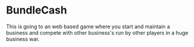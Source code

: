 BundleCash
==========
This is going to an web based game where you start and maintain a business and compete with other business's run by other players in a huge business war.
